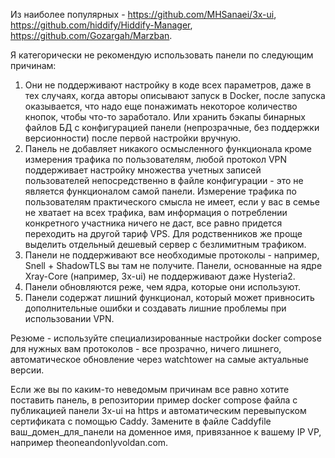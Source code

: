 Из наиболее популярных - https://github.com/MHSanaei/3x-ui, https://github.com/hiddify/Hiddify-Manager, https://github.com/Gozargah/Marzban.

Я категорически не рекомендую использовать панели по следующим причинам:

1. Они не поддерживают настройку в коде всех параметров, даже в тех случаях, когда авторы описывают запуск в Docker, после запуска оказывается, что надо еще понажимать некоторое количество кнопок, чтобы что-то заработало. Или хранить бэкапы бинарных файлов БД с конфигурацией панели (непрозрачные, без поддержки версионности) после первой настройки вручную. 
2. Панель не добавляет никакого осмысленного функционала кроме измерения трафика по пользователям, любой протокол VPN поддерживает настройку множества учетных записей пользователей непосредственно в файле конфигурации - это не является функционалом самой панели. Измерение трафика по пользователям практического смысла не имеет, если у вас в семье не хватает на всех трафика, вам информация о потреблении конкретного участника ничего не даст, все равно придется переходить на другой тариф VPS. Для родственников же проще выделить отдельный дешевый сервер с безлимитным трафиком.
3. Панели не поддерживают все необходимые протоколы - например, Snell + ShadowTLS вы там не получите. Панели, основанные на ядре Xray-Core (например, 3x-ui) не поддерживают даже Hysteria2.
4. Панели обновляются реже, чем ядра, которые они используют. 
5. Панели содержат лишний функционал, который может привносить дополнительные ошибки и создавать лишние проблемы при использовании VPN. 

Резюме - используйте специализированные настройки docker compose для нужных вам протоколов - все прозрачно, ничего лишнего, автоматическое обновление через watchtower на самые актуальные версии.

Если же вы по каким-то неведомым причинам все равно хотите поставить панель, в репозитории пример docker compose файла с публикацией панели 3x-ui на https и автоматическим перевыпуском сертификата с помощью Caddy. Замените в файле Caddyfile ваш_домен_для_панели на доменное имя, привязанное к вашему IP VP, например theoneandonlyvoldan.com.
